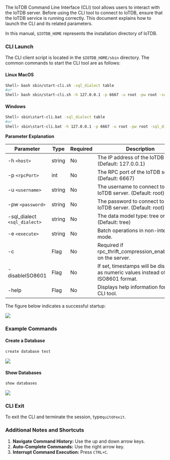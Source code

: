 <!--

    Licensed to the Apache Software Foundation (ASF) under one
    or more contributor license agreements.  See the NOTICE file
    distributed with this work for additional information
    regarding copyright ownership.  The ASF licenses this file
    to you under the Apache License, Version 2.0 (the
    "License"); you may not use this file except in compliance
    with the License.  You may obtain a copy of the License at
    
        http://www.apache.org/licenses/LICENSE-2.0
    
    Unless required by applicable law or agreed to in writing,
    software distributed under the License is distributed on an
    "AS IS" BASIS, WITHOUT WARRANTIES OR CONDITIONS OF ANY
    KIND, either express or implied.  See the License for the
    specific language governing permissions and limitations
    under the License.

-->

The IoTDB Command Line Interface (CLI) tool allows users to interact with the IoTDB server. Before using the CLI tool to connect to IoTDB, ensure that the IoTDB service is running correctly. This document explains how to launch the CLI and its related parameters.

In this manual, `$IOTDB_HOME` represents the installation directory of IoTDB.

### CLI Launch

The CLI client script is located in the `$IOTDB_HOME/sbin` directory. The common commands to start the CLI tool are as follows:

#### **Linux** **MacOS**

```Bash
Shell> bash sbin/start-cli.sh -sql_dialect table
#or
Shell> bash sbin/start-cli.sh -h 127.0.0.1 -p 6667 -u root -pw root -sql_dialect table
```

#### **Windows**

```Bash
Shell> sbin\start-cli.bat -sql_dialect table
#or
Shell> sbin\start-cli.bat -h 127.0.0.1 -p 6667 -u root -pw root -sql_dialect table
```

**Parameter Explanation**

| **Parameter**              | **Type** | **Required** | **Description**                                              | **Example**         |
| -------------------------- | -------- | ------------ | ------------------------------------------------------------ | ------------------- |
| -h `<host>`                  | string   | No           | The IP address of the IoTDB server. (Default: 127.0.0.1)     | -h 127.0.0.1        |
| -p `<rpcPort>`               | int      | No           | The RPC port of the IoTDB server. (Default: 6667)            | -p 6667             |
| -u `<username>`              | string   | No           | The username to connect to the IoTDB server. (Default: root) | -u root             |
| -pw `<password>`             | string   | No           | The password to connect to the IoTDB server. (Default: root) | -pw root            |
| -sql_dialect `<sql_dialect>` | string   | No           | The data model type: tree or table. (Default: tree)          | -sql_dialect table  |
| -e `<execute>`               | string   | No           | Batch operations in non-interactive mode.                    | -e "show databases" |
| -c                         | Flag     | No           | Required if rpc_thrift_compression_enable=true on the server. | -c                  |
| -disableISO8601            | Flag     | No           | If set, timestamps will be displayed as numeric values instead of ISO8601 format. | -disableISO8601     |
| -help                      | Flag     | No           | Displays help information for the CLI tool.                  | -help               |

The figure below indicates a successful startup:

![](/img/Cli-01.png)


### Example Commands

#### **Create a Database**

```Java
create database test
```

![](/img/Cli-02.png)


#### **Show Databases**
```Java
show databases
```

![](/img/Cli-03.png)


### CLI Exit

To exit the CLI and terminate the session, type`quit`or`exit`.

### Additional Notes and Shortcuts

1. **Navigate Command History:** Use the up and down arrow keys.
2. **Auto-Complete Commands:** Use the right arrow key.
3. **Interrupt Command Execution:** Press `CTRL+C`.
